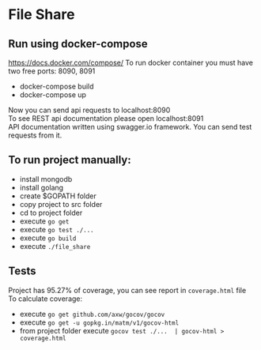 File Share
===============

Run using docker-compose 
------------------------
https://docs.docker.com/compose/
To run docker container you must have two free ports: 8090, 8091

- docker-compose build
- docker-compose up

Now you can send api requests to localhost:8090  
To see REST api documentation please open localhost:8091  
API documentation written using swagger.io framework. You can send test requests from it.

To run project manually:
-----------------------
- install mongodb
- install golang
- create $GOPATH folder
- copy project to src folder
- cd to project folder
- execute `go get`
- execute `go test ./...`
- execute `go build`
- execute `./file_share`

Tests
-------
Project has 95.27% of coverage, you can see report in `coverage.html` file  
To calculate coverage:
- execute `go get github.com/axw/gocov/gocov`
- execute `go get -u gopkg.in/matm/v1/gocov-html`
- from project folder execute `gocov test ./...  | gocov-html > coverage.html `


